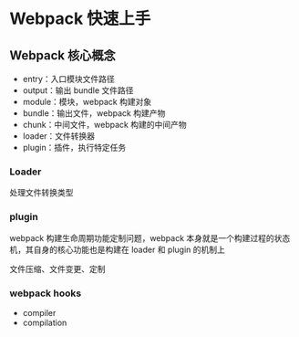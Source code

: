 # Webpack 快速上手

## Webpack 核心概念

- entry：入口模块文件路径
- output：输出 bundle 文件路径
- module：模块，webpack 构建对象
- bundle：输出文件，webpack 构建产物
- chunk：中间文件，webpack 构建的中间产物
- loader：文件转换器
- plugin：插件，执行特定任务

### Loader

处理文件转换类型

### plugin

webpack 构建生命周期功能定制问题，webpack 本身就是一个构建过程的状态机，其自身的核心功能也是构建在 loader 和 plugin 的机制上

文件压缩、文件变更、定制

### webpack hooks

- compiler
- compilation
